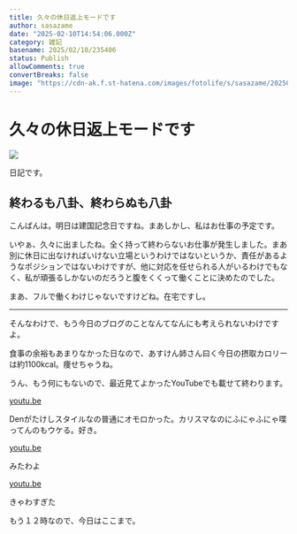 ```yaml
---
title: 久々の休日返上モードです
author: sasazame
date: "2025-02-10T14:54:06.000Z"
category: 雑記
basename: 2025/02/10/235406
status: Publish
allowComments: true
convertBreaks: false
image: "https://cdn-ak.f.st-hatena.com/images/fotolife/s/sasazame/20250210/20250210225205.png"
---
```

# 久々の休日返上モードです

![](https://cdn-ak.f.st-hatena.com/images/fotolife/s/sasazame/20250210/20250210225205.png)

日記です。

<!-- Extended Body -->

## 終わるも八卦、終わらぬも八卦

こんばんは。明日は建国記念日ですね。まあしかし、私はお仕事の予定です。

いやぁ、久々に出ましたね。全く持って終わらないお仕事が発生しました。まあ別に休日に出なければいけない立場というわけではないというか、責任があるようなポジションではないわけですが、他に対応を任せられる人がいるわけでもなく、私が頑張るしかないのだろうと腹をくくって働くことに決めたのでした。

まあ、フルで働くわけじゃないですけどね。在宅ですし。

* * *

そんなわけで、もう今日のブログのことなんてなんにも考えられないわけですよ。

食事の余裕もあまりなかった日なので、あすけん姉さん曰く今日の摂取カロリーは約1100kcal。痩せちゃうね。

うん、もう何にもないので、最近見てよかったYouTubeでも載せて終わります。

[youtu.be](https://youtu.be/Ty168xhAVTM?si=KB6mWf8lcmmTqGpq)

Denがたけしスタイルなの普通にオモロかった。カリスマなのにふにゃふにゃ喋ってんのもウケる。好き。

[youtu.be](https://youtu.be/e2ClwZAibZs?si=VdGGmJTtM3v-hL9o)

みたわよ

[youtu.be](https://youtu.be/FHis9hnwr9w?si=UrfMScdP5EDdhsnt)

きゃわすぎた

もう１２時なので、今日はここまで。
